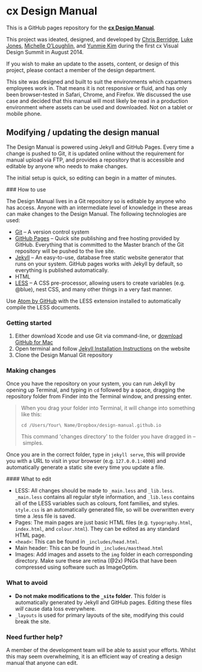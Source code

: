 # cx Design Manual

This is a GitHub pages repository for the [**cx Design Manual**](http://cxdesignmanual.com).

This project was ideated, designed, and developed by [Chris Berridge](http://www.cxpartners.co.uk/who-we-are/chris-berridge/), [Luke Jones](http://www.cxpartners.co.uk/who-we-are/luke-jones/), [Michelle O’Loughlin](http://www.cxpartners.co.uk/who-we-are/michelle-oloughlin/), and [Yunmie Kim](http://www.cxpartners.co.uk/who-we-are/yunmie-kim/) during the first cx Visual Design Summit in August 2014.

If you wish to make an update to the assets, content, or design of this project, please contact a member of the design department.

This site was designed and built to suit the environments which cxpartners employees work in. That means it is not responsive or fluid, and has only been browser-tested in Safari, Chrome, and Firefox. We discussed the use case and decided that this manual will most likely be read in a production environment where assets can be used and downloaded. Not on a tablet or mobile phone.

## Modifying / updating the design manual

The Design Manual is powered using Jekyll and GitHub Pages. Every time a change is pushed to Git, it is updated online without the requirement for manual upload via FTP, and provides a repository that is accessible and editable by anyone who needs to make changes.

The initial setup is quick, so editing can begin in a matter of minutes.

### How to use

The Design Manual lives in a Git repository so is editable by anyone who has access. Anyone with an intermediate level of knowledge in these areas can make changes to the Design Manual. The following technologies are used:

* [Git](https://help.github.com) – A version control system
* [GitHub Pages](https://pages.github.com) – Quick site publishing and free hosting provided by GitHub. Everything that is committed to the Master branch of the Git repository will be pushed to the live site.
* [Jekyll](https://jekyllrb.com) – An easy-to-use, database free static website generator that runs on your system. GitHub pages works with Jekyll by default, so everything is published automatically.
* HTML
* [LESS](http://lesscss.org/) – A CSS pre-processor, allowing users to create variables (e.g. @blue), nest CSS, and many other things in a very fast manner.

Use [Atom by GitHub](https://atom.io) with the LESS extension installed to automatically compile the LESS documents.

### Getting started

1. Either download Xcode and use Git via command-line, or [download GitHub for Mac](https://desktop.github.com)
1. Open terminal and follow [Jekyll Installation Instructions](http://jekyllrb.com/docs/installation/) on the website
1. Clone the Design Manual Git repository

### Making changes

Once you have the repository on your system, you can run Jekyll by opening up Terminal, and typing in `cd` followed by a space, dragging the repository folder from Finder into the Terminal window, and pressing enter.

> When you drag your folder into Terminal, it will change into something like this:
>
> `cd /Users/Your\ Name/Dropbox/design-manual.github.io`
>
> This command 'changes directory' to the folder you have dragged in – simples.

Once you are in the correct folder, type in `jekyll serve`, this will provide you with a URL to visit in your browser (e.g. `127.0.0.1:4000`) and automatically generate a static site every time you update a file.

#### What to edit

* LESS: All changes should be made to `_main.less` and `_lib.less`. `_main.less` contains all regular style information, and `_lib.less` contains all of the LESS variables such as colours, font families, and styles. `style.css` is an automatically generated file, so will be overwritten every time a .less file is saved.
* Pages: The main pages are just basic HTML files (e.g. `typography.html`, `index.html`, and `colour.html`). They can be edited as any standard HTML page.
* `<head>`: This can be found in `_includes/head.html`.
* Main header: This can be found in `_includes/masthead.html`
* Images: Add images and assets to the `img` folder in each corresponding directory. Make sure these are retina (@2x) PNGs that have been compressed using software such as ImageOptim.

### What to avoid

* **Do not make modifications to the `_site` folder**. This folder is automatically generated by Jekyll and GitHub pages. Editing these files _will_ cause data loss everywhere.
* `_layouts` is used for primary layouts of the site, modifying this could break the site.

### Need further help?

A member of the development team will be able to assist your efforts. Whilst this may seem overwhelming, it is an efficient way of creating a design manual that anyone can edit.
